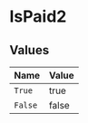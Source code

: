 # IsPaid2


## Values

| Name    | Value   |
| ------- | ------- |
| `True`  | true    |
| `False` | false   |